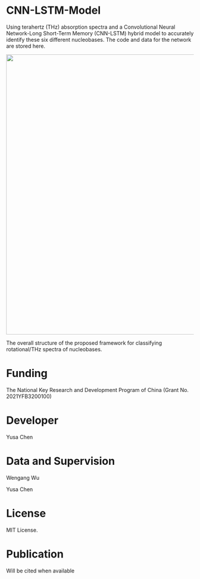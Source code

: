 # CNN-LSTM-Model
Using terahertz (THz) absorption spectra and a Convolutional Neural Network-Long Short-Term Memory (CNN-LSTM) hybrid model to accurately identify these six different nucleobases. The code and data for the network are stored here.

<p align="center">
  <img width="750" src="CNN-LSTM model/imgs/The overall structure of the proposed framework.png">
</p>

The overall structure of the proposed framework for classifying rotational/THz spectra of nucleobases.

# Funding

The National Key Research and Development Program of China (Grant No. 2021YFB3200100)

# Developer

Yusa Chen

# Data and Supervision

Wengang Wu

Yusa Chen

# License

MIT License.

# Publication
Will be cited when available
